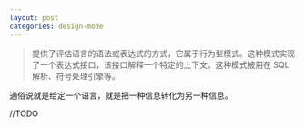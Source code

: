 ```yaml
---
layout: post
categories: design-mode
---
```


> 提供了评估语言的语法或表达式的方式，它属于行为型模式。这种模式实现了一个表达式接口，该接口解释一个特定的上下文。这种模式被用在 SQL 解析、符号处理引擎等。

通俗说就是给定一个语言，就是把一种信息转化为另一种信息。

//TODO